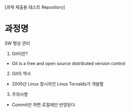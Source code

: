 [과제 제출용 테스트 Repository]

# 과정명

SW 형상 관리

1. Git이란?

- Git is a free and open source distributed version control 

2. Git의 역사

- 2005년 Linux 창시자인 Linus Torvalds가 개발함

3. 주의사항

- Commit만 하면 로컬에만 반영된다

